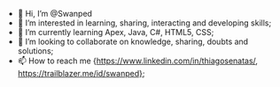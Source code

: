 - 👋 Hi, I’m @Swanped
- 👀 I’m interested in learning, sharing, interacting and developing skills;
- 🌱 I’m currently learning Apex, Java, C#, HTML5, CSS;
- 💞️ I’m looking to collaborate on knowledge, sharing, doubts and solutions;
- 📫 How to reach me {https://www.linkedin.com/in/thiagosenatas/, https://trailblazer.me/id/swanped};
